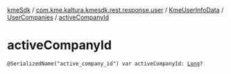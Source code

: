 [kmeSdk](../../../index.md) / [com.kme.kaltura.kmesdk.rest.response.user](../../index.md) / [KmeUserInfoData](../index.md) / [UserCompanies](index.md) / [activeCompanyId](./active-company-id.md)

# activeCompanyId

`@SerializedName("active_company_id") var activeCompanyId: `[`Long`](https://kotlinlang.org/api/latest/jvm/stdlib/kotlin/-long/index.html)`?`
